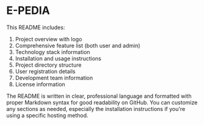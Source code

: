 # E-PEDIA

This README includes:

1. Project overview with logo
2. Comprehensive feature list (both user and admin)
3. Technology stack information
4. Installation and usage instructions
5. Project directory structure
6. User registration details
7. Development team information
8. License information

The README is written in clear, professional language and formatted with proper Markdown syntax for good readability on GitHub. You can customize any sections as needed, especially the installation instructions if you're using a specific hosting method.
